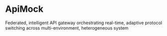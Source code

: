 # ApiMock
Federated, intelligent API gateway orchestrating real-time, adaptive protocol switching across multi-environment, heterogeneous system
